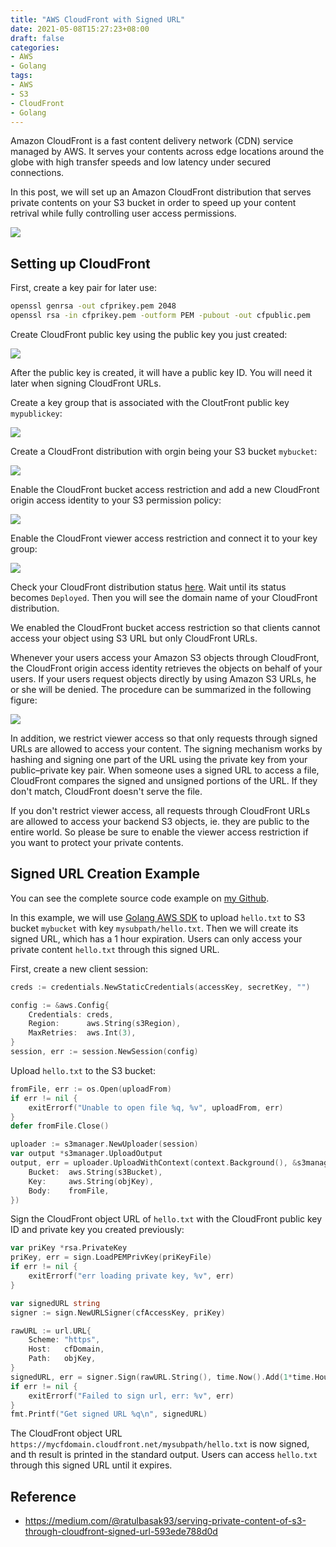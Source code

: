 ```yaml
---
title: "AWS CloudFront with Signed URL"
date: 2021-05-08T15:27:23+08:00
draft: false
categories:
- AWS
- Golang
tags:
- AWS
- S3
- CloudFront
- Golang
---
```


Amazon CloudFront is a fast content delivery network (CDN) service managed by AWS. It serves your contents across edge locations around the globe with high transfer speeds and low latency under secured connections.

In this post, we will set up an Amazon CloudFront distribution that serves private contents on your S3 bucket in order to speed up your content retrival while fully controlling user access permissions.

![](https://i.imgur.com/VVroqoy.png)
<!--more-->
## Setting up CloudFront
First, create a key pair for later use:
```bash
openssl genrsa -out cfprikey.pem 2048
openssl rsa -in cfprikey.pem -outform PEM -pubout -out cfpublic.pem
```
Create CloudFront public key using the public key you just created:

![](https://i.imgur.com/RT65lEP.png)

After the public key is created, it will have a public key ID. You will need it later when signing CloudFront URLs.

Create a key group that is associated with the CloutFront public key `mypublickey`:

![](https://i.imgur.com/rbPdxwV.png)

Create a CloudFront distribution with orgin being your S3 bucket `mybucket`:

![](https://i.imgur.com/e6TDyeC.png)

Enable the CloudFront bucket access restriction and add a new CloudFront origin access identity to your S3 permission policy:

![](https://i.imgur.com/d5TqGOK.png)

Enable the CloudFront viewer access restriction and connect it to your key group:

![](https://i.imgur.com/cNelOe1.png)

Check your CloudFront distribution status [here](https://console.aws.amazon.com/cloudfront/home#distributions:). Wait until its status becomes `Deployed`. Then you will see the domain name of your CloudFront distribution. 

We enabled the CloudFront bucket access restriction so that clients cannot access your object using S3 URL but only CloudFront URLs. 

Whenever your users access your Amazon S3 objects through CloudFront, the CloudFront origin access identity retrieves the objects on behalf of your users. If your users request objects directly by using Amazon S3 URLs, he or she will be denied. The procedure can be summarized in the following figure:

![](https://i.imgur.com/uMDqXdz.png)

In addition, we restrict viewer access so that only requests through signed URLs are allowed to access your content. The signing mechanism works by hashing and signing one part of the URL using the private key from your public–private key pair. When someone uses a signed URL to access a file, CloudFront compares the signed and unsigned portions of the URL. If they don't match, CloudFront doesn't serve the file.

If you don't restrict viewer access, all requests through CloudFront URLs are allowed to access your backend S3 objects, ie. they are public to the entire world. So please be sure to enable the viewer access restriction if you want to protect your private contents.
## Signed URL Creation Example
You can see the complete source code example on [my Github](https://github.com/minghsu0107/cloudFront-signed-url).

In this example, we will use [Golang AWS SDK](https://github.com/aws/aws-sdk-go) to upload `hello.txt` to S3 bucket `mybucket` with key `mysubpath/hello.txt`. Then we will create its signed URL, which has a 1 hour expiration. Users can only access your private content `hello.txt` through this signed URL.

First, create a new client session:
```go
creds := credentials.NewStaticCredentials(accessKey, secretKey, "")

config := &aws.Config{
    Credentials: creds,
    Region:      aws.String(s3Region),
    MaxRetries:  aws.Int(3),
}
session, err := session.NewSession(config)
```
Upload `hello.txt` to the S3 bucket:
```go
fromFile, err := os.Open(uploadFrom)
if err != nil {
    exitErrorf("Unable to open file %q, %v", uploadFrom, err)
}
defer fromFile.Close()

uploader := s3manager.NewUploader(session)
var output *s3manager.UploadOutput
output, err = uploader.UploadWithContext(context.Background(), &s3manager.UploadInput{
    Bucket:  aws.String(s3Bucket),
    Key:     aws.String(objKey),
    Body:    fromFile,
})
```
Sign the CloudFront object URL of `hello.txt` with the CloudFront public key ID and private key you created previously:
```go
var priKey *rsa.PrivateKey
priKey, err = sign.LoadPEMPrivKey(priKeyFile)
if err != nil {
    exitErrorf("err loading private key, %v", err)
}

var signedURL string
signer := sign.NewURLSigner(cfAccessKey, priKey)

rawURL := url.URL{
    Scheme: "https",
    Host:   cfDomain,
    Path:   objKey,
}
signedURL, err = signer.Sign(rawURL.String(), time.Now().Add(1*time.Hour))
if err != nil {
    exitErrorf("Failed to sign url, err: %v", err)
}
fmt.Printf("Get signed URL %q\n", signedURL)
```
The CloudFront object URL `https://mycfdomain.cloudfront.net/mysubpath/hello.txt` is now signed, and th result is printed in the standard output. Users can access `hello.txt` through this signed URL until it expires.
## Reference
- https://medium.com/@ratulbasak93/serving-private-content-of-s3-through-cloudfront-signed-url-593ede788d0d
